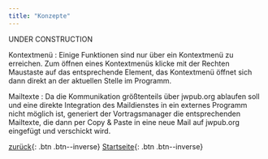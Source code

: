 ```yaml
---
title: "Konzepte"
---
```


UNDER CONSTRUCTION

Kontextmenü
:   Einige Funktionen sind nur über ein Kontextmenü zu erreichen. Zum öffnen eines Kontextmenüs klicke mit der Rechten Maustaste auf das entsprechende Element, das Kontextmenü öffnet sich dann direkt an der aktuellen Stelle im Programm.

Mailtexte
:   Da die Kommunikation größtenteils über jwpub.org ablaufen soll und eine direkte Integration des Maildienstes in ein externes Programm nicht möglich ist, generiert der Vortragsmanager die entsprechenden Mailtexte, die dann per Copy & Paste in eine neue Mail auf jwpub.org eingefügt und verschickt wird.

[zurück](HistorieLog.md){: .btn .btn--inverse}  [Startseite](Index.md){: .btn .btn--inverse}